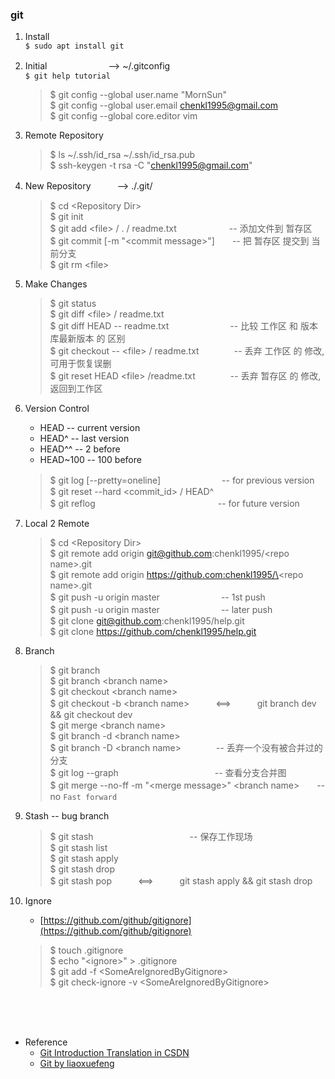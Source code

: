 ### git

1. Install  
	`$ sudo apt install git`
2. Initial　　　　　　　--> ~/.gitconfig  
	`$ git help tutorial`  
	> $ git config --global user.name "MornSun"  
	> $ git config --global user.email chenkl1995@gmail.com  
	> $ git config --global core.editor vim
6. Remote Repository
	> $ ls ~/.ssh/id_rsa ~/.ssh/id_rsa.pub  
	> $ ssh-keygen -t rsa -C "chenkl1995@gmail.com"  
3. New Repository　　　--> ./.git/
	> $ cd \<Repository Dir\>  
	> $ git init  
	> $ git add \<file> / . / readme.txt　　　　　　-- 添加文件到 暂存区  
	> $ git commit [-m "\<commit message>"]　　-- 把 暂存区 提交到 当前分支  
	> $ git rm \<file>  
4. Make Changes
	> $ git status  
	> $ git diff \<file> / readme.txt  
	> $ git diff HEAD -- readme.txt　　　　　　　-- 比较 工作区 和 版本库最新版本 的 区别  
	> $ git checkout -- \<file> / readme.txt　　　　-- 丢弃 工作区 的 修改, 可用于恢复误删  
	> $ git reset HEAD \<file> /readme.txt　　　　-- 丢弃 暂存区 的 修改, 返回到工作区   
5. Version Control
	* HEAD		-- current version
	* HEAD^		-- last version
	* HEAD^^	-- 2 before
	* HEAD~100	-- 100 before
	> $ git log [--pretty=oneline]　　　　　　　-- for previous version  
	> $ git reset --hard \<commit_id> / HEAD^  
	> $ git reflog　　　　　　　　　　　　　　-- for future version  
7. Local 2 Remote
	> $ cd \<Repository Dir\>  
	> $ git remote add origin git@github.com:chenkl1995/\<repo name\>.git  
	> $ git remote add origin https://github.com:chenkl1995/\<repo name\>.git  
	> $ git push -u origin master　　　　　　　-- 1st push  
	> $ git push -u origin master　　　　　　　-- later push  
	> $ git clone git@github.com:chenkl1995/help.git  
	> $ git clone https://github.com/chenkl1995/help.git  
8. Branch
	> $ git branch  
	> $ git branch \<branch name>  
	> $ git checkout \<branch name>  
	> $ git checkout -b \<branch name>　　　<==>　　　git branch dev && git checkout dev  
	> $ git merge \<branch name>  
	> $ git branch -d \<branch name>    
	> $ git branch -D \<branch name>　　　　-- 丢弃一个没有被合并过的分支  
	> $ git log --graph　　　　　　　　　　　-- 查看分支合并图  
	> $ git merge --no-ff -m "\<merge message>" \<branch name>　　-- no `Fast forward`
9. Stash -- bug branch
	> $ git stash　　　　　　　　　　　-- 保存工作现场  
	> $ git stash list  
	> $ git stash apply  
	> $ git stash drop  
	> $ git stash pop　　　<==>　　　git stash apply && git stash drop  

10. Ignore
	* [https://github.com/github/gitignore](https://github.com/github/gitignore)
	> $ touch .gitignore  
	> $ echo "\<ignore>"  > .gitignore  
	> $ git add -f \<SomeAreIgnoredByGitignore>  
	> $ git check-ignore -v \<SomeAreIgnoredByGitignore>  


<br /><br /><br />
- Reference  
	* [Git Introduction Translation in CSDN](https://blog.csdn.net/hudashi/article/details/7661198)  
	* [Git by liaoxuefeng](https://www.liaoxuefeng.com/wiki/0013739516305929606dd18361248578c67b8067c8c017b000)  

